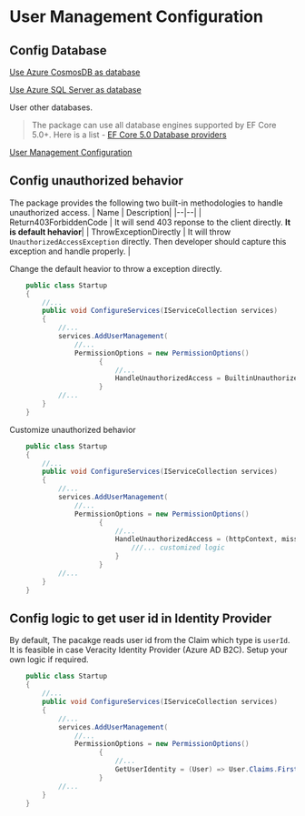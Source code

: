 # User Management Configuration

## Config Database
[Use Azure CosmosDB as database](/userManagement/cosmos)

[Use Azure SQL Server as database](/userManagement/sqlserver)

User other databases.
> The package can use all database engines supported by EF Core 5.0+. Here is a list -  [EF Core 5.0 Database providers](https://docs.microsoft.com/en-us/ef/core/providers/?tabs=dotnet-core-cli)

[User Management Configuration](/userManagement/configuration)

## Config unauthorized behavior
The package provides the following two built-in methodologies to handle unauthorized access. 
| Name | Description|
|--|--|
| Return403ForbiddenCode | It will send 403 reponse to the client directly. **It is default hehavior**|
| ThrowExceptionDirectly | It will throw `UnauthorizedAccessException` directly. Then developer should capture this exception and handle properly. |

Change the default heavior to throw a exception directly.
```cs
    public class Startup
    {
        //...
        public void ConfigureServices(IServiceCollection services)
        {
            //...
            services.AddUserManagement(
                //...
                PermissionOptions = new PermissionOptions()
                      {
                          //...
                          HandleUnauthorizedAccess = BuiltinUnauthorizedAccessHandler.ThrowExceptionDirectly
                      }
            //...
        }
    }
```

Customize unauthorized behavior
```cs
    public class Startup
    {
        //...
        public void ConfigureServices(IServiceCollection services)
        {
            //...
            services.AddUserManagement(
                //...
                PermissionOptions = new PermissionOptions()
                      {
                          //...
                          HandleUnauthorizedAccess = (httpContext, missedPermission) =>{
                              ///... customized logic
                          }
                      }
            //...
        }
    }
```

## Config logic to get user id in Identity Provider
By default, The pacakge reads user id from the Claim which type is `userId`. It is feasible in case Veracity Identity Provider (Azure AD B2C). Setup your own logic if required.
```cs
    public class Startup
    {
        //...
        public void ConfigureServices(IServiceCollection services)
        {
            //...
            services.AddUserManagement(
                //...
                PermissionOptions = new PermissionOptions()
                      {
                          //...
                          GetUserIdentity = (User) => User.Claims.FirstOrDefault(t => t.Type == "http://schemas.xmlsoap.org/ws/2005/05/identity/claims/name")?.Value
                      }
            //...
        }
    }
```